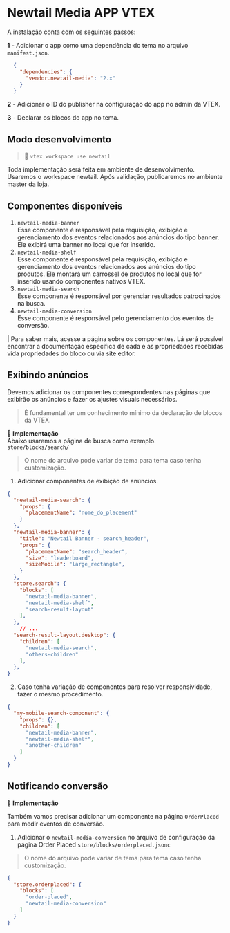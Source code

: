 # Newtail Media APP VTEX

A instalação conta com os seguintes passos:

**1** - Adicionar o app como uma dependência do tema no arquivo `manifest.json`.

```json
  {
    "dependencies": {
      "vendor.newtail-media": "2.x"
    }
  }
```

**2** - Adicionar o ID do publisher na configuração do app no admin da VTEX.

**3** - Declarar os blocos do app no tema.

## Modo desenvolvimento

> 🚧 `vtex workspace use newtail`

Toda implementação será feita em ambiente de desenvolvimento. Usaremos o workspace newtail. Após validação, publicaremos no ambiente master da loja.

## Componentes disponíveis

1. `newtail-media-banner`  
   Esse componente é responsável pela requisição, exibição e gerenciamento dos eventos relacionados aos anúncios do tipo banner. Ele exibirá uma banner no local que for inserido.
2. `newtail-media-shelf`  
   Esse componente é responsável pela requisição, exibição e gerenciamento dos eventos relacionados aos anúncios do tipo produtos. Ele montará um carrossel de produtos no local que for inserido usando componentes nativos VTEX.
3. `newtail-media-search`  
   Esse componente é responsável por gerenciar resultados patrocinados na busca.
4. `newtail-media-conversion`  
   Esse componente é responsável pelo gerenciamento dos eventos de conversão.

| Para saber mais, acesse a página sobre os componentes. Lá será possível encontrar a documentação específica de cada e as propriedades recebidas vida propriedades do bloco ou via site editor.

## Exibindo anúncios

Devemos adicionar os componentes correspondentes nas páginas que exibirão os anúncios e fazer os ajustes visuais necessários.

> É fundamental ter um conhecimento mínimo da declaração de blocos da VTEX.

**📘 Implementação**  
Abaixo usaremos a página de busca como exemplo.  
`store/blocks/search/`

> O nome do arquivo pode variar de tema para tema caso tenha customização.

1. Adicionar componentes de exibição de anúncios.

```json
{
  "newtail-media-search": {
    "props": {
      "placementName": "nome_do_placement"
    }
  },
  "newtail-media-banner": {
    "title": "Newtail Banner - search_header",
    "props": {
      "placementName": "search_header",
      "size": "leaderboard",
      "sizeMobile": "large_rectangle",
    }
  },
  "store.search": {
    "blocks": [
      "newtail-media-banner",
      "newtail-media-shelf",
      "search-result-layout"
    ],
  },
	// ...
  "search-result-layout.desktop": {
    "children": [
      "newtail-media-search",
      "others-children"
    ],
  },
}
```

2. Caso tenha variação de componentes para resolver responsividade, fazer o mesmo procedimento.

```json
{
  "my-mobile-search-component": {
    "props": {},
    "children": [
      "newtail-media-banner",
      "newtail-media-shelf",
      "another-children"
    ]
  }
}
```

## Notificando conversão

**📘 Implementação**  

Também vamos precisar adicionar um componente na página `OrderPlaced` para medir eventos de conversão.

1. Adicionar o `newtail-media-conversion` no arquivo de configuração da página Order Placed `store/blocks/orderplaced.jsonc`

> O nome do arquivo pode variar de tema para tema caso tenha customização.

```json
{
  "store.orderplaced": {
    "blocks": [
      "order-placed",
      "newtail-media-conversion"
    ]
  }
}
```